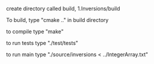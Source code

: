 create directory called build, 1.Inversions/build 

To build, type "cmake .." in build directory

to compile type "make"

to run tests type "./test/tests"

to run main type "./source/inversions < ../IntegerArray.txt"